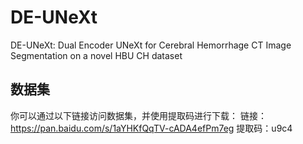 # DE-UNeXt
DE-UNeXt: Dual Encoder UNeXt for Cerebral Hemorrhage CT Image Segmentation on a novel HBU CH dataset
## 数据集
你可以通过以下链接访问数据集，并使用提取码进行下载：
链接：https://pan.baidu.com/s/1aYHKfQqTV-cADA4efPm7eg 
提取码：u9c4
